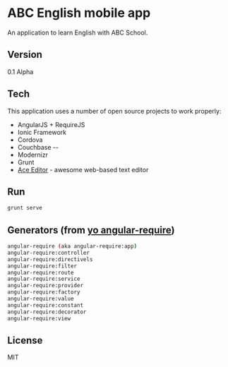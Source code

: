 ABC English mobile app
=========

An application to learn English with ABC School. 


Version
----

0.1 Alpha

Tech
-----------

This application uses a number of open source projects to work properly:

* AngularJS + RequireJS
* Ionic Framework
* Cordova
* Couchbase
--
* Modernizr
* Grunt
* [Ace Editor] - awesome web-based text editor

Run
--------------

```sh
grunt serve
```

Generators (from [yo angular-require])
---
```sh
angular-require (aka angular-require:app)
angular-require:controller
angular-require:directivels
angular-require:filter
angular-require:route
angular-require:service
angular-require:provider
angular-require:factory
angular-require:value
angular-require:constant
angular-require:decorator
angular-require:view
```

License
----

MIT

[yo angular-require]:https://github.com/aaronallport/generator-angular-require
[john gruber]:http://daringfireball.net/
[@thomasfuchs]:http://twitter.com/thomasfuchs
[1]:http://daringfireball.net/projects/markdown/
[marked]:https://github.com/chjj/marked
[Ace Editor]:http://ace.ajax.org
[node.js]:http://nodejs.org
[Twitter Bootstrap]:http://twitter.github.com/bootstrap/
[keymaster.js]:https://github.com/madrobby/keymaster
[jQuery]:http://jquery.com
[@tjholowaychuk]:http://twitter.com/tjholowaychuk
[express]:http://expressjs.com
